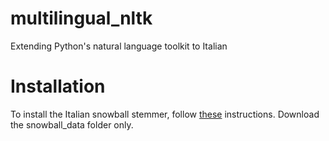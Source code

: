 # multilingual_nltk
Extending Python's natural language toolkit to Italian

# Installation
To install the Italian snowball stemmer, follow [these] instructions. Download the snowball_data folder only.

[these]: http://www.nltk.org/data.html
